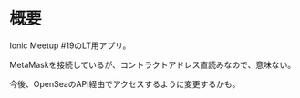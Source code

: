 # 概要
Ionic Meetup #19のLT用アプリ。

MetaMaskを接続しているが、コントラクトアドレス直読みなので、意味ない。

今後、OpenSeaのAPI経由でアクセスするように変更するかも。
